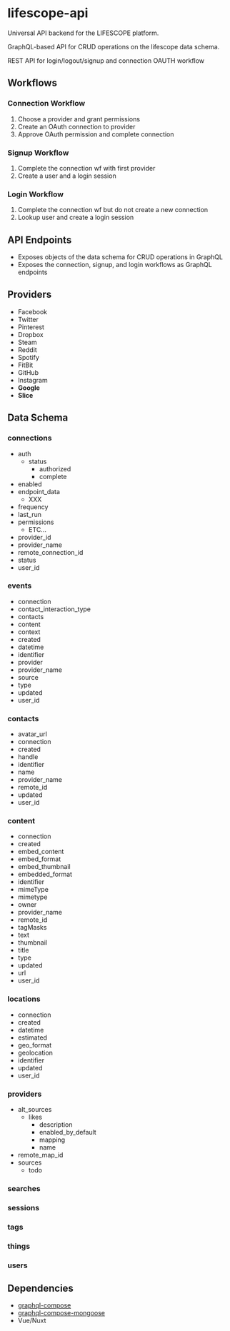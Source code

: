 # lifescope-api

Universal API backend for the LIFESCOPE platform.

GraphQL-based API for CRUD operations on the lifescope data schema. 

REST API for login/logout/signup and connection OAUTH workflow

## Workflows

### Connection Workflow
 1. Choose a provider and grant permissions
 2. Create an OAuth connection to provider
 3. Approve OAuth permission and complete connection

### Signup Workflow
1. Complete the connection wf with first provider
2. Create a user and a login session

### Login Workflow
1. Complete the connection wf but do not create a new connection
2. Lookup user and create a login session

## API Endpoints
* Exposes objects of the data schema for CRUD operations in GraphQL
* Exposes the connection, signup, and login workflows as GraphQL endpoints

## Providers

* Facebook
* Twitter
* Pinterest
* Dropbox
* Steam
* Reddit
* Spotify
* FitBit
* GitHub
* Instagram
* **Google**
* **Slice**

## Data Schema

### connections
  * auth
    * status
      * authorized
      * complete
 * enabled
 * endpoint_data
   * XXX
  * frequency
  * last_run
  * permissions
    * ETC...
* provider_id
* provider_name
* remote_connection_id
* status
* user_id

### events

* connection
* contact_interaction_type
* contacts
* content
* context
* created
* datetime
* identifier
* provider
* provider_name
* source
* type
* updated
* user_id

### contacts
* avatar_url
* connection
* created
* handle
* identifier
* name
* provider_name
* remote_id
* updated
* user_id

### content
* connection
* created
* embed_content
* embed_format
* embed_thumbnail
* embedded_format
* identifier
* mimeType
* mimetype
* owner
* provider_name
* remote_id
* tagMasks
* text
* thumbnail
* title
* type
* updated
* url
* user_id


### locations
* connection
* created
* datetime
* estimated
* geo_format
* geolocation
* identifier
* updated
* user_id

### providers
* alt_sources
  * likes
    * description
    * enabled_by_default
    * mapping
    * name
* remote_map_id
* sources
  * todo 

### searches
### sessions
### tags
### things
### users

## Dependencies
* [graphql-compose](https://github.com/graphql-compose/graphql-compose)
* [graphql-compose-mongoose](https://github.com/graphql-compose/graphql-compose-mongoose)
* Vue/Nuxt
<!--stackedit_data:
eyJoaXN0b3J5IjpbLTExOTUwNjAyNF19
-->